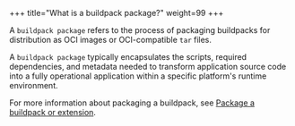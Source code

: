 +++
title="What is a buildpack package?"
weight=99
+++

A `buildpack package` refers to the process of packaging buildpacks for distribution as OCI images or OCI-compatible `tar` files.

<!--more-->

A `buildpack package` typically encapsulates the scripts, required dependencies, and metadata needed to transform application source code into a fully operational application within a specific platform's runtime environment.

For more information about packaging a buildpack, see [Package a buildpack or extension](https://buildpacks.io/docs/for-buildpack-authors/how-to/distribute-buildpacks/package-buildpack/).
